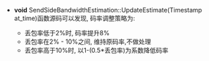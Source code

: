 - **void** SendSideBandwidthEstimation::UpdateEstimate(Timestamp at_time)函数源码可以发现, 码率调整策略为:

  - 丢包率低于2%时, 码率提升8%
  - 丢包率在2% - 10%之间, 维持原码率,不做处理
  - 丢包率高于10%时, 以1-(0.5*丢包率)为系数降低码率

  